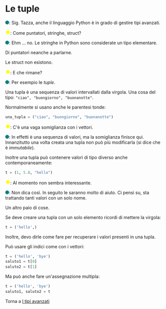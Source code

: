 # Le tuple

![](../../images/people/tess.png): Sig. Tazza, anche il linguaggio Python
è in grado di gestire tipi avanzati.

![](../../images/people/tazza.png): Come puntatori, stringhe, struct?

![](../../images/people/tess.png): Ehm ... no. Le stringhe in Python sono
considerate un tipo elementare.

Di puntatori neanche a parlarne.

Le struct non esistono.

![](../../images/people/tazza.png): E che rimane?

![](../../images/people/tess.png): Per esempio le *tuple*.

Una tupla è una sequenza di valori intervallati dalla virgola. Una cosa del
tipo: `"ciao", "buongiorno", "buonanotte"`.

Normalmente si usano anche le parentesi tonde:

```py
una_tupla = ("ciao", "buongiorno", "buonanotte")
```

![](../../images/people/tazza.png): C'è una vaga somiglianza con i vettori.

![](../../images/people/tess.png): In effetti è una sequenza di valori,
ma la somiglianza finisce qui. Innanzitutto una volta creata una tupla
non può più modificarla (si dice che è *immutabile*).

Inoltre una tupla può contenere valori di tipo diverso anche contemporaneamente:

```py
t = (1, 5.8, "hello")
```

![](../../images/people/tazza.png): Al momento non sembra interessante.

![](../../images/people/tess.png): Non dica così. In seguito le saranno molto
di aiuto. Ci pensi su, sta trattando tanti valori con un solo nome.

Un altro paio di cose.

Se deve creare una tupla con un solo elemento ricordi di mettere la virgola:

```py
t = ('hello',)
```

Inoltre, devo dirle come fare per recuperare i valori presenti in una tupla.

Può usare gli indici come con i vettori:

```py
t = ('hello', 'bye')
saluto1 = t[0]
saluto2 = t[1]
```

Ma può anche fare un'assegnazione multipla:

```py
t = ('hello', 'bye')
saluto1, saluto2 = t
```

Torna a [I tipi avanzati](../summary.md)
